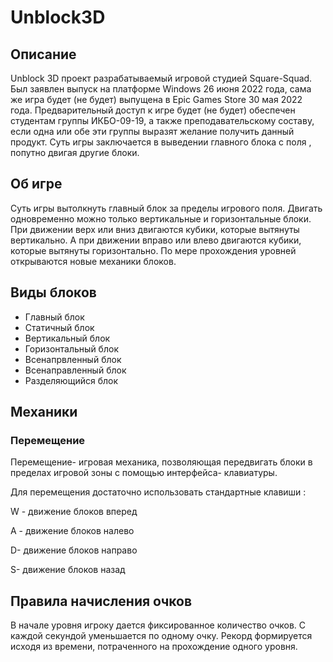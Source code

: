 # Unblock3D
## Описание

Unblock 3D проект разрабатываемый игровой студией Square-Squad. Был заявлен выпуск на платформе Windows 26 июня 2022 года, сама же игра будет (не будет) выпущена в Epic Games Store 30 мая 2022 года. Предварительный доступ к игре будет (не будет) обеспечен студентам группы ИКБО-09-19, а также преподавательскому составу, если одна или обе эти группы выразят желание получить данный продукт. Суть игры заключается в выведении главного блока с поля , попутно двигая другие блоки.

## Об игре

Суть игры вытолкнуть главный блок за пределы игрового поля. Двигать одновременно можно только вертикальные и горизонтальные блоки. При движении верх или вниз двигаются кубики, которые вытянуты вертикально. А при движении вправо или влево двигаются кубики, которые вытянуты горизонтально. По мере прохождения уровней открываются новые механики блоков.

## Виды блоков

+ Главный блок
+ Статичный блок
+ Вертикальный блок
+ Горизонтальный блок
+ Всенапрвленный блок
+ Всенаправленный блок
+ Разделяющийся блок

## Механики
### Перемещение
Перемещение- игровая механика, позволяющая передвигать блоки в пределах игровой зоны с помощью интерфейса- клавиатуры.

Для перемещения достаточно использовать стандартные клавиши :

W - движение блоков вперед

A - движение блоков налево

D- движение блоков направо

S- движение блоков назад

## Правила начисления очков
В начале уровня игроку дается фиксированное количество очков. С каждой секундой уменьшается по одному очку. Рекорд формируется исходя из времени, потраченного на прохождение одного уровня.
